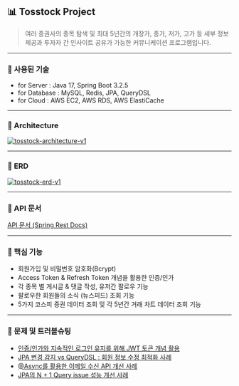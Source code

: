 ## 📊 Tosstock Project

> 여러 증권사의 종목 탐색 및 최대 5년간의 개장가, 종가, 저가, 고가 등 세부 정보 제공과 투자자 간 인사이트 공유가 가능한 커뮤니케이션 프로그램입니다.

---

### 🌱 사용된 기술

- for Server : Java 17, Spring Boot 3.2.5
- for Database : MySQL, Redis, JPA, QueryDSL
- for Cloud : AWS EC2, AWS RDS, AWS ElastiCache

---

### 🌱 Architecture

<a href="https://ibb.co/gjRckB9"><img src="https://i.ibb.co/Ss3ZF9y/tosstock-architecture-v1.jpg" alt="tosstock-architecture-v1" border="0"></a>

---

### 🌱 ERD

<a href="https://ibb.co/MZKhkZR"><img src="https://i.ibb.co/k5zy25h/tosstock-erd-v1.png" alt="tosstock-erd-v1" border="0"></a>

---

### 🌱 API 문서

[API 문서 (Spring Rest Docs)](http://43.202.225.0:8080/docs/index.html)

---

### 🌱 핵심 기능

- 회원가입 및 비밀번호 암호화(Bcrypt)
- Access Token & Refresh Token 개념을 활용한 인증/인가
- 각 종목 별 게시글 & 댓글 작성, 유저간 팔로우 기능
- 팔로우한 회원들의 소식 (뉴스피드) 조회 기능
- 5가지 코스피 증권 데이터 조회 및 각 5년간 거래 차트 데이터 조회 기능

---

### 🌱 문제 및 트러블슈팅

- [인증/인가와 지속적인 로그인 유지를 위해 JWT 토큰 개념 활용](https://medium.com/@gsy4568/4-tosstock-project-jwt-%EC%9D%B8%EC%A6%9D-%EC%9D%B8%EA%B0%80-7f82943b16e1)
- [JPA 변경 감지 vs QueryDSL : 회원 정보 수정 최적화 사례](https://syeon2.github.io/devlog/tosstock-improve-updatequery.html)
- [@Async를 활용한 이메일 수신 API 개선 사례](https://syeon2.github.io/devlog/tosstock-mail-sender.html)
- [JPA의 N + 1 Query issue 성능 개선 사례](https://syeon2.github.io/devlog/tosstock-query-n+1.html)
